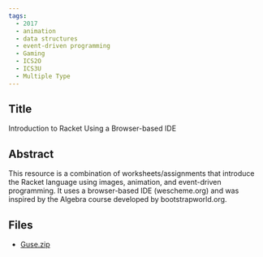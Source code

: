 ```yaml
---
tags:
  - 2017
  - animation
  - data structures
  - event-driven programming
  - Gaming
  - ICS2O
  - ICS3U
  - Multiple Type
---
```

    
## Title

Introduction to Racket Using a Browser-based IDE

## Abstract

This resource is a combination of worksheets/assignments that introduce the Racket language using images, animation, and event-driven programming.  It uses a browser-based IDE (wescheme.org) and was inspired by the Algebra course developed by bootstrapworld.org.

## Files

- [Guse.zip](https://www.russellgordon.ca/acse/cemc-cse-resources/resources/2017/Paul_Guse/Guse.zip)
